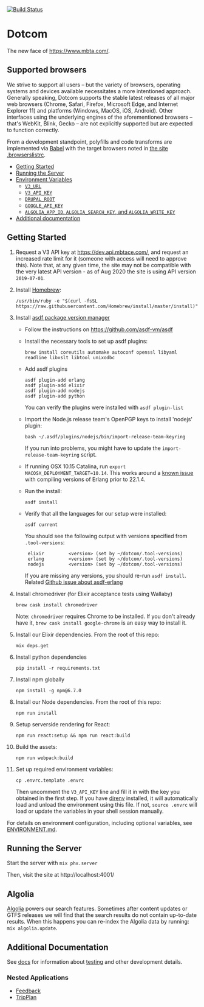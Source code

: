 [![Build Status](https://semaphoreci.com/api/v1/mbta/dotcom/branches/master/badge.svg)](https://semaphoreci.com/mbta/dotcom)

# Dotcom

The new face of https://www.mbta.com/. 

## Supported browsers 

We strive to support all users – but the variety of browsers, operating systems and devices available necessitates a more intentioned approach. Generally speaking, Dotcom supports the stable latest releases of all major web browsers (Chrome, Safari, Firefox, Microsoft Edge, and Internet Explorer 11) and platforms (Windows, MacOS, iOS, Android). 
Other interfaces using the underlying engines of the aforementioned browsers – that's WebKit, Blink, Gecko – are not explicitly supported but are expected to function correctly.

From a development standpoint, polyfills and code transforms are implemented via [Babel](https://babeljs.io/docs/en/next/babel-preset-env.html#browserslist-integration) with the target browsers noted in [the site .browserslistrc](apps/site/assets/.browserslistrc).


- [Getting Started](#getting-started)
- [Running the Server](#running-the-server)
- [Environment Variables](docs/ENVIRONMENT.md)
    - [`V3_URL`](docs/ENVIRONMENT.md#v3_url)
    - [`V3_API_KEY`](docs/ENVIRONMENT.md#v3_api_key)
    - [`DRUPAL_ROOT`](docs/ENVIRONMENT.md#drupal_root)
    - [`GOOGLE_API_KEY`](docs/ENVIRONMENT.md#google_api_key)
    - [`ALGOLIA_APP_ID`, `ALGOLIA_SEARCH_KEY`, and `ALGOLIA_WRITE_KEY`](docs/ENVIRONMENT.md#algolia_app_id-algolia_search_key-and-algolia_write_key)
- [Additional documentation](#additional-documentation)

## Getting Started

1. Request a V3 API key at https://dev.api.mbtace.com/, and request an increased
rate limit for it (someone with access will need to approve this). Note that, at
any given time, the site may not be compatible with the very latest API version - as of Aug 2020 the site is using API version `2019-07-01`.

1. Install [Homebrew](https://docs.brew.sh/Installation.html):
    ```
    /usr/bin/ruby -e "$(curl -fsSL https://raw.githubusercontent.com/Homebrew/install/master/install)"
    ```

1. Install [asdf package version manager](https://github.com/asdf-vm/asdf)
   * Follow the instructions on https://github.com/asdf-vm/asdf
   * Install the necessary tools to set up asdf plugins:

     ```
     brew install coreutils automake autoconf openssl libyaml readline libxslt libtool unixodbc
     ```

   * Add asdf plugins

     ```
     asdf plugin-add erlang
     asdf plugin-add elixir
     asdf plugin-add nodejs
     asdf plugin-add python
     ```
     You can verify the plugins were installed with `asdf plugin-list`

   * Import the Node.js release team's OpenPGP keys to install 'nodejs' plugin:

     ```
     bash ~/.asdf/plugins/nodejs/bin/import-release-team-keyring
     ```

     If you run into problems, you might have to update the `import-release-team-keyring` script.

   * If running OSX 10.15 Catalina, run `export MACOSX_DEPLOYMENT_TARGET=10.14`.
     This works around a [known issue](https://github.com/asdf-vm/asdf-erlang/issues/116)
     with compiling versions of Erlang prior to 22.1.4.

   * Run the install:

     ```
     asdf install
     ```

   * Verify that all the languages for our setup were installed:

     ```
     asdf current
     ```

     You should see the following output with versions specified from `.tool-versions`:

     ```
      elixir         <version> (set by ~/dotcom/.tool-versions)
      erlang         <version> (set by ~/dotcom/.tool-versions)
      nodejs         <version> (set by ~/dotcom/.tool-versions)
     ```

     If you are missing any versions, you should re-run `asdf install`. Related [Github issue about asdf-erlang](https://github.com/asdf-vm/asdf-erlang/issues/57)

1. Install chromedriver (for Elixir acceptance tests using Wallaby)
    ```
    brew cask install chromedriver
    ```
   Note: `chromedriver` requires Chrome to be installed. If you don't already
   have it, `brew cask install google-chrome` is an easy way to install it.

1. Install our Elixir dependencies. From the root of this repo:
    ```
    mix deps.get
    ```

1. Install python dependencies
    ```
    pip install -r requirements.txt
    ```

1. Install npm globally
   ```
   npm install -g npm@6.7.0
   ```

1. Install our Node dependencies. From the root of this repo:
    ```
    npm run install
    ```

1. Setup serverside rendering for React:
    ```
    npm run react:setup && npm run react:build
    ```

1.  Build the assets:
    ```
    npm run webpack:build
    ```

1. Set up required environment variables:
    ```
    cp .envrc.template .envrc
    ```
   Then uncomment the `V3_API_KEY` line and fill it in with the key you obtained
   in the first step. If you have [direnv] installed, it will automatically load
   and unload the environment using this file. If not, `source .envrc` will load
   or update the variables in your shell session manually.

[direnv]: https://github.com/direnv/direnv

For details on environment configuration, including optional variables, see
[ENVIRONMENT.md](docs/ENVIRONMENT.md).

## Running the Server

Start the server with `mix phx.server`

Then, visit the site at http://localhost:4001/

## Algolia

[Algolia](https://www.algolia.com) powers our search features. Sometimes after content updates or GTFS releases we will find that the search results do not contain up-to-date results. When this happens you can re-index the Algolia data by running: `mix algolia.update`.

## Additional Documentation

See [docs](docs) for information about [testing](docs/TESTING.md) and other development details.

### Nested Applications

- [Feedback](apps/feedback/README.md)
- [TripPlan](apps/trip_plan/README.md)
